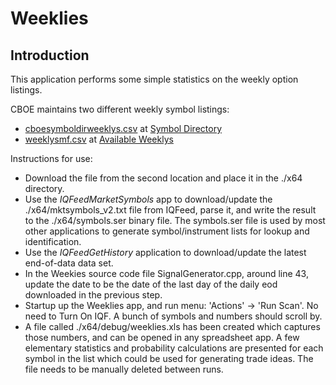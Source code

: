 # Weeklies

## Introduction


This application performs some simple statistics on the weekly option listings.

CBOE maintains two different weekly symbol listings:
* [cboesymboldirweeklys.csv](https://www.cboe.com/us/options/symboldir/weeklys_options/?download=csv) at [Symbol Directory](https://www.cboe.com/us/options/symboldir/weeklys_options/)
* [weeklysmf.csv](https://www.cboe.com/available_weeklys/get_csv_download/) at [Available Weeklys](https://www.cboe.com/available_weeklys/)

Instructions for use:
* Download the file from the second location and place it in the ./x64 directory.
* Use the _IQFeedMarketSymbols_ app to download/update the ./x64/mktsymbols_v2.txt file from IQFeed, parse it, and
write the result to the ./x64/symbols.ser binary file.  The symbols.ser file is used by most other applications to generate symbol/instrument lists for lookup and identification.
* Use the _IQFeedGetHistory_ application to download/update the latest end-of-data data set.
* In the Weekies source code file SignalGenerator.cpp, around line 43, update the date to be the date of the last day of the daily eod downloaded in the previous step.
* Startup up the Weeklies app, and run menu: 'Actions' -> 'Run Scan'.  No need to Turn On IQF.  A bunch of symbols and numbers
should scroll by.
* A file called ./x64/debug/weeklies.xls has been created which captures those numbers, and can be opened in any spreadsheet app.  A few elementary statistics and probability calculations are presented for each symbol in the list which could be used for generating trade ideas.  The file needs to be manually deleted between runs.
